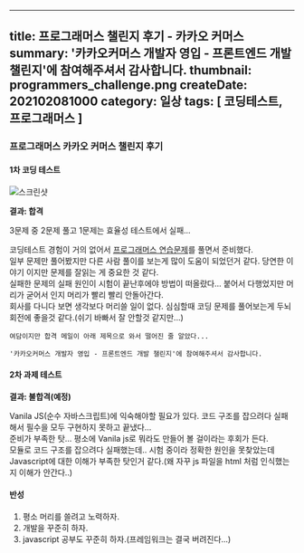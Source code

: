-----
title: 프로그래머스 챌린지 후기 - 카카오 커머스
summary: \'카카오커머스 개발자 영입 - 프론트엔드 개발 챌린지\'에 참여해주셔서 감사합니다.
thumbnail: programmers_challenge.png
createDate: 202102081000
category: 일상
tags: [ 코딩테스트, 프로그래머스 ]
-----


### 프로그래머스 카카오 커머스 챌린지 후기


#### 1차 코딩 테스트

![스크린샷](/images/20210208_1_1.png?raw=true)

**결과: 합격**

3문제 중 2문제 풀고 1문제는 효율성 테스트에서 실패...

코딩테스트 경험이 거의 없어서 [프로그래머스 연습문제](https://programmers.co.kr/learn/challenges?tab=algorithm_practice_kit)를 풀면서 준비했다.  
일부 문제만 풀어봤지만 다른 사람 풀이를 보는게 많이 도움이 되었던거 같다. 당연한 이야기 이지만 문제를 잘읽는 게 중요한 것 같다.  
실패한 문제의 실패 원인이 시험이 끝난후에야 방법이 떠올랐다... 붙어서 다행었지만 머리가 굳어서 인지 머리가 빨리 빨리 안돌아간다.  
회사를 다니다 보면 생각보다 머리쓸 일이 없다. 심심할때 코딩 문제를 풀어보는게 두뇌 회전에 좋을것 같다.(쉬기 바빠서 잘 안할것 같지만...)  

```
여담이지만 합격 메일이 아래 제목으로 와서 떨어진 줄 알았다...

'카카오커머스 개발자 영입 - 프론트엔드 개발 챌린지'에 참여해주셔서 감사합니다.
```

#### 2차 과제 테스트

**결과: 불합격(예정)**

Vanila JS(순수 자바스크립트)에 익숙해야할 필요가 있다. 코드 구조를 잡으려다 실패해서 필수을 모두 구현하지 못하고 끝냈다...  
준비가 부족한 탓... 평소에 Vanila js로 뭐라도 만들어 볼 걸이라는 후회가 든다.  
모듈로 코드 구조를 잡으려다 실패했는데.. 시험 중이라 정확한 원인을 못찾았는데 Javascript에 대한 이해가 부족한 탓인거 같다.(왜 자꾸 js 파일을 html 처럼 인식했는지 이해가 안간다..)

#### 반성

1. 평소 머리를 쓸려고 노력하자.
1. 개발을 꾸준히 하자.
1. javascript 공부도 꾸준히 하자.(프레임워크는 결국 버려진다...)
